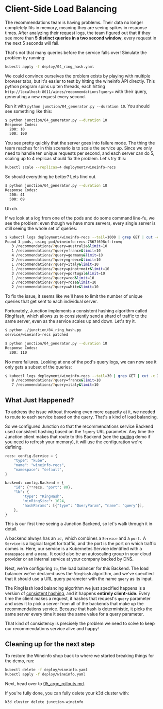 # Client-Side Load Balancing

The recommendations team is having problems. Their data no longer completely
fits in memory, meaning they are seeing spikes in response times. After
analyzing their request logs, the team figured out that if they see more than
**5 distinct queries in a two second window**, every request in the next 5
seconds will fail.

That's not that many queries before the service falls over! Simulate the problem
by running:

```bash
kubectl apply -f deploy/04_ring_hash.yaml
```

We could convince ourselves the problem exists by playing with multiple browser
tabs, but it's easier to test by hitting the wineinfo API directly. This python
program spins up ten threads, each hitting
`http://localhost:8011/wines/recommendations?query=` with their query,
generating a new request every second.

Run it with `python junction/04_generator.py --duration 10`.  You should see
something like this:

```bash
$ python junction/04_generator.py --duration 10
Response Codes:
  200: 10
  500: 100
```

You see pretty quickly that the server goes into failure mode. The thing
the team reaches for in this scenario is to scale the service up. Since we only
need to handle ten unique requests per second, and each server can do 5, scaling
up to 4 replicas should fix the problem. Let's try this:

```bash
kubectl scale --replicas=4 deployment/wineinfo-recs
```

So should everything be better? Lets find out.

```bash
$ python junction/04_generator.py --duration 10
Response Codes:
  200: 41
  500: 69
```

Uh oh.

If we look at a log from one of the pods and do some command line-fu, we see
the problem: even though we have more servers, every single server is still
seeing the whole set of queries:

```bash
$ kubectl logs deployment/wineinfo-recs --tail=1000 | grep GET | cut -c 38- | sort | uniq -c
Found 3 pods, using pod/wineinfo-recs-7567f698cf-trmvq
   3 /recommendations/?query=australia&limit=10
   1 /recommendations/?query=france&limit=10
   4 /recommendations/?query=germany&limit=10
   2 /recommendations/?query=greece&limit=10
   1 /recommendations/?query=italy&limit=10
   1 /recommendations/?query=pinot+noir&limit=10
   3 /recommendations/?query=portugal&limit=10
   1 /recommendations/?query=red&limit=10
   2 /recommendations/?query=rose&limit=10
   2 /recommendations/?query=white&limit=10
```

To fix the issue, it seems like we'll have to limit the number of unique queries that
get sent to each individual server.

Fortunately, Junction implements a consistent hashing algorithm called RingHash,
which allows us to consistently send a shard of traffic to the same server, even
as the service scales up and down. Let's try it.

```bash
$ python ./junction/04_ring_hash.py
service/wineinfo-recs patched
```

```bash
$ python junction/04_generator.py --duration 10
Response Codes:
  200: 110
```

No more failures. Looking at one of the pod's query logs, we can now see it only
gets a subset of the queries:

```bash
$ kubectl logs deployment/wineinfo-recs --tail=30 | grep GET | cut -c 38- | sort | uniq -c
   8 /recommendations/?query=france&limit=10
   7 /recommendations/?query=italy&limit=10
```

## What Just Happened?

To address the issue without throwing even more capacity at it, we needed to
route to each service based on the query. That's a kind of load balancing.

So we configured Junction so that the recommendations service Backend used
consistent hashing based on the `?query` URL parameter. Any time the Junction
client makes that route to this Backend (see the [routing](./02_routing.md)
demo if you need to refresh your memory), it will use the configuration we're
defining.

```python
recs: config.Service = {
    "type": "kube",
    "name": "wineinfo-recs",
    "namespace": "default",
}

backend: config.Backend = {
    "id": {**recs, "port": 80},
    "lb": {
        "type": "RingHash",
        "minRingSize": 1024,
        "hashParams": [{"type": "QueryParam", "name": "query"}],
    },
}
```

This is our first time seeing a Junction Backend, so let's walk through it in
detail.

A backend always has an `id,` which combines a `Service` and a
`port.` A `Service` is a logical target for traffic, and the port is the port
on which traffic comes in. Here, our service is a Kubernetes Service identified
with a `namespace` and a `name.` It could also be an autoscaling group in
your cloud provider or an internal service at your company backed by DNS.

Next, we're configuring `lb`, the load balancer for this Backend. The load
balancer we've declared uses the `RingHash` algorithm, and we've specified that it should use a URL query parameter with the name `query` as its input.

The RingHash load balancing algorithm we just specified happens is a version of
[consistent hashing](https://en.wikipedia.org/wiki/Consistent_hashing), and it
happens **entirely client-side**. Every time the client makes a request, it
hashes that request's `query` parameter and uses it to pick a server from
all of the backends that make up the recommendations service. Because that hash
is deterministic, it picks the same server every time it sees the same value for a query parameter.

That kind of consistency is precisely the problem we need to solve to keep our
recommendations service alive and happy!

## Cleaning up for the next step

To restore the Wineinfo shop back to where we started breaking things for the demo, run:

```bash
kubectl delete -f deploy/wineinfo.yaml
kubectl apply -f deploy/wineinfo.yaml
```

Next, head over to [05_argo_rollouts.md](05_argo_rollouts.md).

If you're fully done, you can fully delete your k3d cluster with:

```bash
k3d cluster delete junction-wineinfo
```

